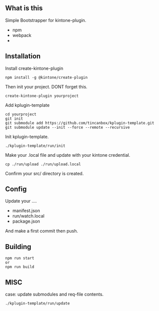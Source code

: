 ## What is this

Simple Bootstrapper for kintone-plugin.

- npm
- webpack
- 


## Installation

Install create-kintone-plugin

    npm install -g @kintone/create-plugin

Then init your project. DONT forget this.

    create-kintone-plugin yourproject


Add kplugin-template

    cd yourproject
    git init
    git submodule add https://github.com/tincanbox/kplugin-template.git
    git submodule update --init --force --remote --recursive


Init kplugin-template.

    ./kplugin-template/run/init


Make your .local file and update with your kintone credential.

    cp ./run/upload ./run/upload.local


Confirm your src/ directory is created.

## Config

Update your ....

- manifest.json
- run/watch.local
- package.json

And make a first commit then push.


## Building

    npm run start
    or
    npm run build



## MISC

case: update submodules and req-file contents.

    ./kplugin-template/run/update


